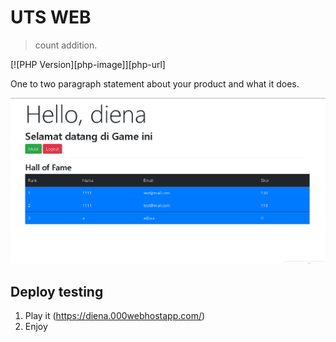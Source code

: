 # UTS WEB
>count addition.

[![PHP Version][php-image]][php-url]

One to two paragraph statement about your product and what it does.

![](header.png)


## Deploy testing

1. Play it (<https://diena.000webhostapp.com/>)
2. Enjoy
